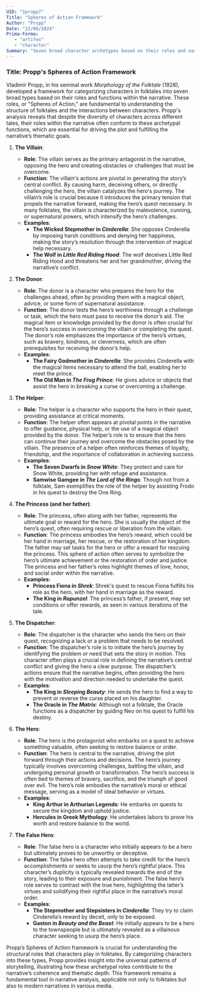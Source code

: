 ```yaml
---
UID: "1propp7"
Title: "Spheres of Action Framework"
Author: "Propp"
Date: "22/08/2024"
Prima-Forma: 
   - "artifex" 
   - "character"
Summary: "Seven broad character archetypes based on their roles and narrative functions"
---
```


### Title: **Propp's Spheres of Action Framework**

Vladimir Propp, in his seminal work *Morphology of the Folktale* (1928), developed a framework for categorizing characters in folktales into seven broad types based on their roles and functions within the narrative. These roles, or "Spheres of Action," are fundamental to understanding the structure of folktales and the interactions between characters. Propp's analysis reveals that despite the diversity of characters across different tales, their roles within the narrative often conform to these archetypal functions, which are essential for driving the plot and fulfilling the narrative’s thematic goals.

1. **The Villain**:
   - **Role**: The villain serves as the primary antagonist in the narrative, opposing the hero and creating obstacles or challenges that must be overcome.
   - **Function**: The villain's actions are pivotal in generating the story’s central conflict. By causing harm, deceiving others, or directly challenging the hero, the villain catalyzes the hero's journey. The villain’s role is crucial because it introduces the primary tension that propels the narrative forward, making the hero’s quest necessary. In many folktales, the villain is characterized by malevolence, cunning, or supernatural powers, which intensify the hero’s challenges.
   - **Examples**:
     - **The Wicked Stepmother in *Cinderella***: She opposes Cinderella by imposing harsh conditions and denying her happiness, making the story’s resolution through the intervention of magical help necessary.
     - **The Wolf in *Little Red Riding Hood***: The wolf deceives Little Red Riding Hood and threatens her and her grandmother, driving the narrative’s conflict.

2. **The Donor**:
   - **Role**: The donor is a character who prepares the hero for the challenges ahead, often by providing them with a magical object, advice, or some form of supernatural assistance.
   - **Function**: The donor tests the hero’s worthiness through a challenge or task, which the hero must pass to receive the donor’s aid. The magical item or knowledge provided by the donor is often crucial for the hero’s success in overcoming the villain or completing the quest. The donor’s role emphasizes the importance of the hero’s virtues, such as bravery, kindness, or cleverness, which are often prerequisites for receiving the donor’s help.
   - **Examples**:
     - **The Fairy Godmother in *Cinderella***: She provides Cinderella with the magical items necessary to attend the ball, enabling her to meet the prince.
     - **The Old Man in *The Frog Prince***: He gives advice or objects that assist the hero in breaking a curse or overcoming a challenge.

3. **The Helper**:
   - **Role**: The helper is a character who supports the hero in their quest, providing assistance at critical moments.
   - **Function**: The helper often appears at pivotal points in the narrative to offer guidance, physical help, or the use of a magical object provided by the donor. The helper’s role is to ensure that the hero can continue their journey and overcome the obstacles posed by the villain. The presence of a helper often reinforces themes of loyalty, friendship, and the importance of collaboration in achieving success.
   - **Examples**:
     - **The Seven Dwarfs in *Snow White***: They protect and care for Snow White, providing her with refuge and assistance.
     - **Samwise Gamgee in *The Lord of the Rings***: Though not from a folktale, Sam exemplifies the role of the helper by assisting Frodo in his quest to destroy the One Ring.

4. **The Princess (and her father)**:
   - **Role**: The princess, often along with her father, represents the ultimate goal or reward for the hero. She is usually the object of the hero’s quest, often requiring rescue or liberation from the villain.
   - **Function**: The princess embodies the hero’s reward, which could be her hand in marriage, her rescue, or the restoration of her kingdom. The father may set tasks for the hero or offer a reward for rescuing the princess. This sphere of action often serves to symbolize the hero’s ultimate achievement or the restoration of order and justice. The princess and her father’s roles highlight themes of love, honor, and social order within the narrative.
   - **Examples**:
     - **Princess Fiona in *Shrek***: Shrek's quest to rescue Fiona fulfills his role as the hero, with her hand in marriage as the reward.
     - **The King in *Rapunzel***: The princess’s father, if present, may set conditions or offer rewards, as seen in various iterations of the tale.

5. **The Dispatcher**:
   - **Role**: The dispatcher is the character who sends the hero on their quest, recognizing a lack or a problem that needs to be resolved.
   - **Function**: The dispatcher’s role is to initiate the hero’s journey by identifying the problem or need that sets the story in motion. This character often plays a crucial role in defining the narrative’s central conflict and giving the hero a clear purpose. The dispatcher’s actions ensure that the narrative begins, often providing the hero with the motivation and direction needed to undertake the quest.
   - **Examples**:
     - **The King in *Sleeping Beauty***: He sends the hero to find a way to prevent or reverse the curse placed on his daughter.
     - **The Oracle in *The Matrix***: Although not a folktale, the Oracle functions as a dispatcher by guiding Neo on his quest to fulfill his destiny.

6. **The Hero**:
   - **Role**: The hero is the protagonist who embarks on a quest to achieve something valuable, often seeking to restore balance or order.
   - **Function**: The hero is central to the narrative, driving the plot forward through their actions and decisions. The hero’s journey typically involves overcoming challenges, battling the villain, and undergoing personal growth or transformation. The hero’s success is often tied to themes of bravery, sacrifice, and the triumph of good over evil. The hero’s role embodies the narrative’s moral or ethical message, serving as a model of ideal behavior or virtues.
   - **Examples**:
     - **King Arthur in Arthurian Legends**: He embarks on quests to secure the kingdom and uphold justice.
     - **Hercules in Greek Mythology**: He undertakes labors to prove his worth and restore balance to the world.

7. **The False Hero**:
   - **Role**: The false hero is a character who initially appears to be a hero but ultimately proves to be unworthy or deceptive.
   - **Function**: The false hero often attempts to take credit for the hero’s accomplishments or seeks to usurp the hero’s rightful place. This character’s duplicity is typically revealed towards the end of the story, leading to their exposure and punishment. The false hero’s role serves to contrast with the true hero, highlighting the latter’s virtues and solidifying their rightful place in the narrative’s moral order.
   - **Examples**:
     - **The Stepmother and Stepsisters in *Cinderella***: They try to claim Cinderella’s reward by deceit, only to be exposed.
     - **Gaston in *Beauty and the Beast***: He initially appears to be a hero to the townspeople but is ultimately revealed as a villainous character seeking to usurp the hero’s place.

Propp’s Spheres of Action framework is crucial for understanding the structural roles that characters play in folktales. By categorizing characters into these types, Propp provides insight into the universal patterns of storytelling, illustrating how these archetypal roles contribute to the narrative’s coherence and thematic depth. This framework remains a fundamental tool in narrative analysis, applicable not only to folktales but also to modern narratives in various media.
